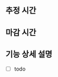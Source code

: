 <!-- 제목은 작업물 한 줄 설명 -->

<!-- 추정시간 입력 ex) 3시간 -->
## 추정 시간

<!-- 마감시간 입력 ex) 7월 21일 21시 전까지 -->
## 마감 시간

<!-- 기능 상세, 추가 설명 -->
## 기능 상세 설명
- [ ] todo

